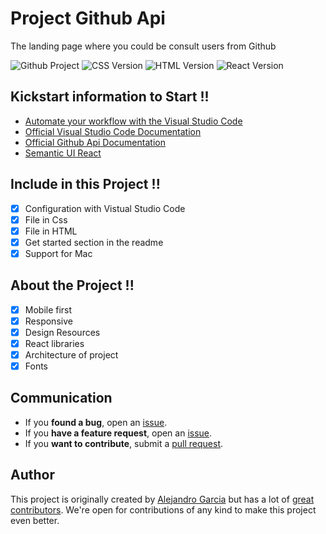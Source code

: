 # Project Github Api 

The landing page where you could be consult users from Github 

![Github Project](https://img.shields.io/badge/project-github--api-blue) ![CSS Version](https://img.shields.io/badge/css-v4-blue) ![HTML Version](https://img.shields.io/badge/html-v5-orange) ![React Version](https://img.shields.io/badge/react-v17.0.2-blue) 

## Kickstart information to Start !!
- [Automate your workflow with the Visual Studio Code](https://code.visualstudio.com/)
- [Official Visual Studio Code Documentation](https://code.visualstudio.com/docs)
- [Official Github Api Documentation](https://docs.github.com/es/rest)
- [Semantic UI React](https://react.semantic-ui.com/usage)

## Include in this Project !!
- [x] Configuration with Vistual Studio Code
- [x] File in Css
- [x] File in HTML
- [x] Get started section in the readme
- [x] Support for Mac 

## About the Project !!
- [x] Mobile first
- [x] Responsive 
- [x] Design Resources
- [x] React libraries 
- [x] Architecture of project
- [x] Fonts

## Communication
- If you **found a bug**, open an [issue](https://github.com/shgax/podcast/issues).
- If you **have a feature request**, open an [issue](https://github.com/shgax/podcast/issues).
- If you **want to contribute**, submit a [pull request](https://github.com/shgax/podcast/pulls).

## Author

This project is originally created by [Alejandro Garcia](https://www.twitter.com/shgax) but has a lot of [great contributors](https://github.com/shgax). We're open for contributions of any kind to make this project even better.
